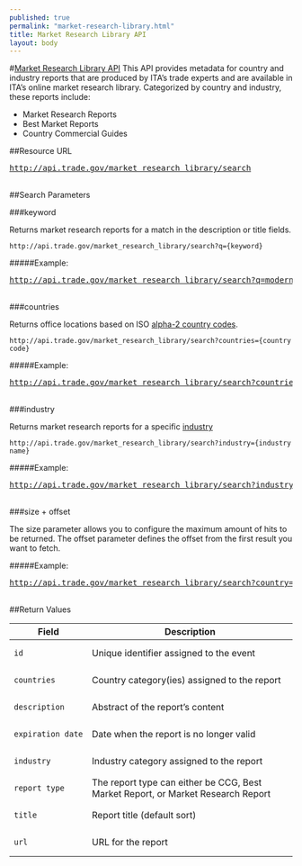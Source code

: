 ```yaml
---
published: true
permalink: "market-research-library.html"
title: Market Research Library API
layout: body
---
```


#<a href="market-research-library.html">Market Research Library API</a>
This API provides metadata for country and industry reports that are produced by ITA’s trade experts and are available in ITA’s online market research library.  Categorized by country and industry, these reports include:

* Market Research Reports
* Best Market Reports
* Country Commercial Guides

##Resource URL

<a href="http://api.trade.gov/market_research_library/search"><pre>http://api.trade.gov/market_research_library/search</pre></a>

</br>
##Search Parameters

###keyword

Returns market research reports for a match in the description or title fields.

	http://api.trade.gov/market_research_library/search?q={keyword}

#####Example:

    
<a href="http://api.trade.gov/market_research_library/search?q=modernization"><pre>http://api.trade.gov/market_research_library/search?q=modernization</pre></a>

    
</br>
###countries

Returns office locations based on ISO [alpha-2 country codes](http://www.iso.org/iso/home/standards/country_codes/country_names_and_code_elements.htm).
    
	http://api.trade.gov/market_research_library/search?countries={country code}

#####Example:

<a href="http://api.trade.gov/market_research_library/search.json?countries=MX"><pre>http://api.trade.gov/market_research_library/search?countries=MX</pre></a>

</br>
###industry

Returns market research reports for a specific [industry](industry-list-market-research-library.html)

	http://api.trade.gov/market_research_library/search?industry={industry name}

#####Example:

<a href="http://api.trade.gov/market_research_library/search.json?industry=agribusiness"><pre>http://api.trade.gov/market_research_library/search?industry=agribusiness</pre></a>

</br>
###size + offset

The size parameter allows you to configure the maximum amount of hits to be returned. The offset parameter defines the offset from the first result you want to fetch.

#####Example:

<a href=" http://api.trade.gov/market_research_library/search?country=BR&size=1&offset=1"><pre> http://api.trade.gov/market_research_library/search?country=BR&size=1&offset=1</pre></a>

</br>
##Return Values

| Field           | Description                                                     |
| --------------- | --------------------------------------------------------------- |
| <pre><code>id</code></pre>             | Unique identifier assigned to the event                         |
| <pre><code>countries</code></pre>     | Country category(ies) assigned to the report                    |
| <pre><code>description</code></pre>     | Abstract of the report’s content                                |
| <pre><code>expiration_date</code></pre> | Date when the report is no longer valid                         |
| <pre><code>industry</code></pre>        | Industry category assigned to the report                        |
| <pre><code>report_type</code></pre>     | The report type can either be CCG, Best Market Report, or Market Research Report|
| <pre><code>title</code></pre>           | Report title  (default sort)                                    |
| <pre><code>url</code></pre>             | URL for the report                                              |